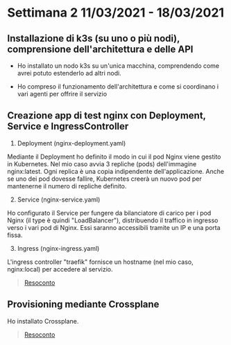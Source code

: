# Settimana 2 11/03/2021 - 18/03/2021

## Installazione di k3s (su uno o più nodi), comprensione dell'architettura e delle API 

- Ho installato un nodo k3s su un'unica macchina, comprendendo come avrei potuto estenderlo ad altri nodi.

- Ho compreso il funzionamento dell'architettura e come si coordinano i vari agenti per offrire il servizio

## Creazione app di test nginx con Deployment, Service e IngressController
1. Deployment (nginx-deployment.yaml)

Mediante il Deployment ho definito il modo in cui il pod Nginx viene gestito in Kubernetes. Nel mio caso avvia 3 repliche (pods) dell'immagine nginx:latest. Ogni replica è una copia indipendente dell'applicazione. Anche se uno dei pod dovesse fallire, Kubernetes creerà un nuovo pod per mantenerne il numero di repliche definito.

2. Service (nginx-service.yaml)

Ho configurato il Service per fungere da bilanciatore di carico per i pod Nginx (il type è quindi "LoadBalancer"), distribuendo il traffico in ingresso verso i vari pod di Nginx. Essi saranno accessibili tramite un IP e una porta fissa.

3. Ingress (nginx-ingress.yaml)

L'ingress controller "traefik" fornisce un hostname (nel mio caso, nginx:local) per accedere al servizio.

> [Resoconto](kubernetes/kubernetes.md)

## Provisioning mediante Crossplane

Ho installato Crossplane.

> [Resoconto](crossplane/crossplane.md)